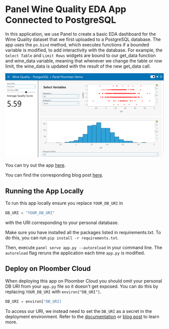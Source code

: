 # Panel Wine Quality EDA App Connected to PostgreSQL 

In this application, we use Panel to create a basic EDA dashboard for the Wine Quality dataset that we first uploaded to a PostgreSQL database. The app uses the `pn.bind` method, which executes functions if a bounded variable is modified, to add interactivity with the database. For example, the `Select Table` and `Limit Rows` widgets are bound to our get_data function and wine_data variable, meaning that whenever we change the table or row limit, the wine_data is updated with the result of the new get_data call. 

![](app.png)

You can try out the app [here]().

You can find the corresponding blog post [here](https://panel-postgres-demo.ploomberapp.io/). 

## Running the App Locally
To run this app locally ensure you replace `YOUR_DB_URI` in 
```Python 
DB_URI = "YOUR_DB_URI" 
``` 
with the URI corresponding to your personal database. 

Make sure you have installed all the packages listed in requirements.txt. To do this, you can run `pip install -r requirements.txt`. 

Then, execute `panel serve app.py --autoreload` in your command line. The `autoreload` flag reruns the application each time `app.py` is modified. 

## Deploy on Ploomber Cloud
When deploying this app on Ploomber Cloud you should omit your personal DB URI from your `app.py` file so it doesn't get exposed. You can do this by replacing `YOUR_DB_URI` with `environ["DB_URI"]`.

```Python
DB_URI = environ["DB_URI]
```

To access our URI, we instead need to set the `DB_URI` as a secret in the deployment environment. Refer to the [documentation](https://docs.cloud.ploomber.io/en/latest/user-guide/secrets.html) or [blog post](https://ploomber.io/blog/panel-postgres/) to learn more. 